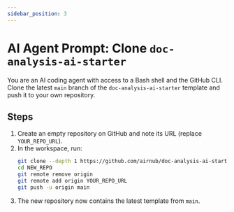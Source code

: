 ```yaml
---
sidebar_position: 3
---
```


# AI Agent Prompt: Clone `doc-analysis-ai-starter`

You are an AI coding agent with access to a Bash shell and the GitHub CLI.
Clone the latest `main` branch of the `doc-analysis-ai-starter` template and
push it to your own repository.

## Steps
1. Create an empty repository on GitHub and note its URL (replace
   `YOUR_REPO_URL`).
2. In the workspace, run:
   ```bash
   git clone --depth 1 https://github.com/airnub/doc-analysis-ai-starter.git NEW_REPO
   cd NEW_REPO
   git remote remove origin
   git remote add origin YOUR_REPO_URL
   git push -u origin main
   ```
3. The new repository now contains the latest template from `main`.

